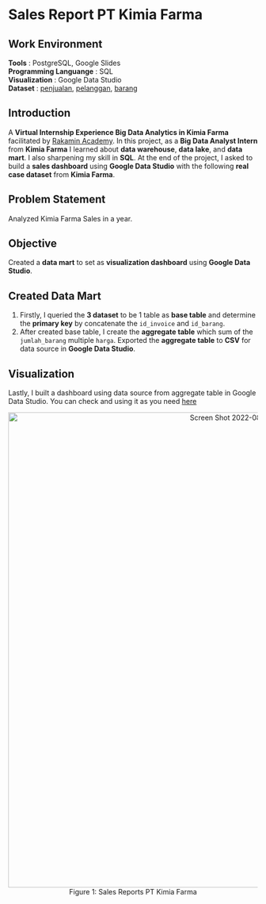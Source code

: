 # **Sales Report PT Kimia Farma**

## **Work Environment**
**Tools**                   : PostgreSQL, Google Slides<br>
**Programming Languange**   : SQL<br>
**Visualization**           : Google Data Studio<br>
**Dataset**                 : [penjualan](https://github.com/bagusganjarl/kimia-farma-sales-report/blob/12f978486978896b04e6d702e12cf5545479727a/penjualan.csv), [pelanggan](https://github.com/bagusganjarl/kimia-farma-sales-report/blob/12f978486978896b04e6d702e12cf5545479727a/pelanggan.csv), [barang](https://github.com/bagusganjarl/kimia-farma-sales-report/blob/12f978486978896b04e6d702e12cf5545479727a/barang.csv)

## **Introduction**
A **Virtual Internship Experience Big Data Analytics in Kimia Farma** facilitated by [Rakamin Academy](https://www.rakamin.com/). In this project, as a **Big Data Analyst Intern** from **Kimia Farma** I learned about **data warehouse**, **data lake**, and **data mart**. I also sharpening my skill in **SQL**. At the end of the project, I asked to build a **sales dashboard** using **Google Data Studio** with the following **real case dataset** from **Kimia Farma**.

## **Problem Statement**
Analyzed Kimia Farma Sales in a year.

## **Objective**
Created a **data mart** to set as **visualization dashboard** using **Google Data Studio**.

## **Created Data Mart**
1. Firstly, I queried the **3 dataset** to be 1 table as **base table** and determine the **primary key** by concatenate the `id_invoice` and `id_barang`. 
2. After created base table, I create the **aggregate table** which sum of the `jumlah_barang` multiple `harga`. Exported the **aggregate table** to **CSV** for data source in **Google Data Studio**.

## **Visualization**
Lastly, I built a dashboard using data source from aggregate table in Google Data Studio. You can check and using it as you need [here](https://datastudio.google.com/reporting/7613d646-8f1b-479d-b69b-a60ef1236936)
   <p align="center">
    <img width="958" alt="Screen Shot 2022-08-02 at 17 14 27" src="https://user-images.githubusercontent.com/103989278/182351168-cad7aac5-3a70-42d7-b05e-b0d09e73bcf2.png"><br>
    Figure 1: Sales Reports PT Kimia Farma 
   </p>